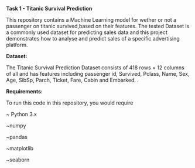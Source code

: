 **Task 1 - Titanic Survival Prediction**

This repository contains a Machine Learning model for wether or not a passenger on titanic survived,based on their features. The tested Dataset is a commonly used dataset for predicting sales data and this project demonstrates how to analyse and predict sales of a specific advertising platform.

**Dataset:**

The Titanic Survival Prediction Dataset consists of 418 rows × 12 columns of all and has features including passenger id, Survived, Pclass, Name, Sex, Age, SibSp, Parch, Ticket, Fare, Cabin and Embarked. .

**Requirements:**

To run this code in this repository, you would require

~ Python 3.x

~numpy

~pandas

~matplotlib

~seaborn
